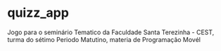 # quizz_app

Jogo para o seminário Tematico da Faculdade Santa Terezinha - CEST, turma do sétimo Periodo Matutino, materia de Programação Movél



